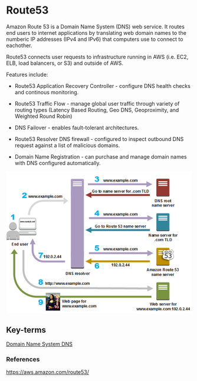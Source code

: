 # Route53
Amazon Route 53 is a Domain Name System (DNS) web service. It routes end users to internet applications by translating web domain names to the numberic IP addresses (IPv4 and IPv6) that computers use to connect to eachother. 

Route53 connects user requests to infrastructure running in AWS (i.e. EC2, ELB, load balancers, or S3) and outside of AWS. 

Features include:

* Route53 Application Recovery Controller - configure DNS health checks and continous monitoring.

* Route53 Traffic Flow - manage global user traffic through variety of routing types (Latency Based Routing, Geo DNS, Geoproximity, and Weighted Round Robin)

* DNS Failover - enables fault-tolerant architectures.

* Route53 Resolver DNS firewall - configured to inspect outbound DNS request against a list of malicious domains.

* Domain Name Registration - can purchase and manage domain names with DNS configured automatically. 

![How-route53-routes-traffic](../00_includes/wk04/route-53-routes-traffic.png)

## Key-terms
[Domain Name System DNS](https://github.com/techgrounds/cloud-6-repo-NederLANA/blob/main/beschrijvingen/general-glossary.md#domain-name-system-dns)


### References
https://aws.amazon.com/route53/


